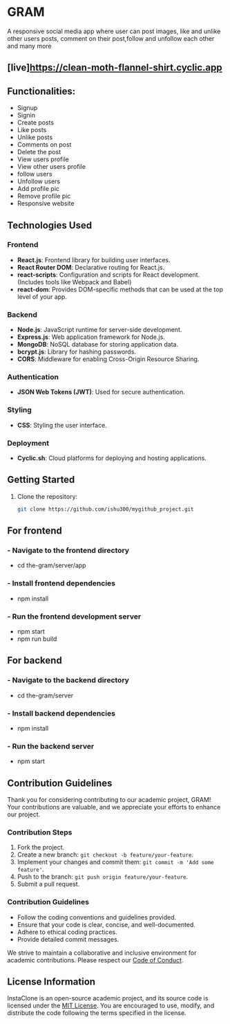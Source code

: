 # GRAM

A responsive social media app where user can post images, like and unlike other users posts, comment on their post,follow and unfollow each other and many more

## [live]https://clean-moth-flannel-shirt.cyclic.app

## Functionalities:

- Signup
- Signin
- Create posts
- Like posts
- Unlike posts
- Comments on post
- Delete the post
- View users profile
- View other users profile
- follow users
- Unfollow users
- Add profile pic
- Remove profile pic
- Responsive website

## Technologies Used

### Frontend

- **React.js**: Frontend library for building user interfaces.
- **React Router DOM**: Declarative routing for React.js.
- **react-scripts**: Configuration and scripts for React development. (Includes tools like Webpack and Babel)
- **react-dom**: Provides DOM-specific methods that can be used at the top level of your app.

### Backend

- **Node.js**: JavaScript runtime for server-side development.
- **Express.js**: Web application framework for Node.js.
- **MongoDB**: NoSQL database for storing application data.
- **bcrypt.js**: Library for hashing passwords.
- **CORS**: Middleware for enabling Cross-Origin Resource Sharing.

### Authentication

- **JSON Web Tokens (JWT)**: Used for secure authentication.

### Styling

- **CSS**: Styling the user interface.

### Deployment

- **Cyclic.sh**: Cloud platforms for deploying and hosting applications.

## Getting Started

1. Clone the repository:
   ```bash
   git clone https://github.com/ishu300/mygithub_project.git
   ```

## For frontend

### - Navigate to the frontend directory

- cd the-gram/server/app

### - Install frontend dependencies

- npm install

### - Run the frontend development server

- npm start
- npm run build

## For backend

### - Navigate to the backend directory

- cd the-gram/server

### - Install backend dependencies

- npm install

### - Run the backend server

- npm start

## Contribution Guidelines

Thank you for considering contributing to our academic project, GRAM! Your contributions are valuable, and we appreciate your efforts to enhance our project.

### Contribution Steps

1. Fork the project.
2. Create a new branch: `git checkout -b feature/your-feature`.
3. Implement your changes and commit them: `git commit -m 'Add some feature'`.
4. Push to the branch: `git push origin feature/your-feature`.
5. Submit a pull request.

### Contribution Guidelines

- Follow the coding conventions and guidelines provided.
- Ensure that your code is clear, concise, and well-documented.
- Adhere to ethical coding practices.
- Provide detailed commit messages.

We strive to maintain a collaborative and inclusive environment for academic contributions. Please respect our [Code of Conduct](CODE_OF_CONDUCT.md).

## License Information

InstaClone is an open-source academic project, and its source code is licensed under the [MIT License](LICENSE). You are encouraged to use, modify, and distribute the code following the terms specified in the license.

